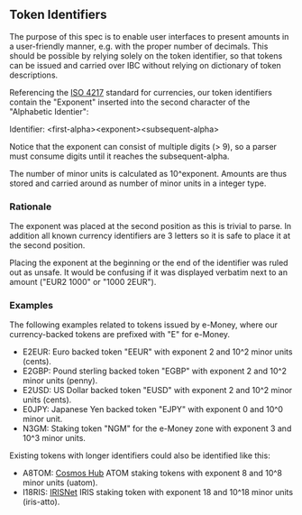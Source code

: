 ## Token Identifiers

The purpose of this spec is to enable user interfaces to present amounts in a user-friendly manner, e.g. with the proper number of decimals.
This should be possible by relying solely on the token identifier, so that tokens can be issued and carried over IBC without relying on dictionary of token descriptions.

Referencing the [ISO 4217](https://www.iso.org/iso-4217-currency-codes.html) standard for currencies, our token identifiers contain the "Exponent" inserted into the second character of the "Alphabetic Identier": 

Identifier: &lt;first-alpha&gt;&lt;exponent&gt;&lt;subsequent-alpha&gt;

Notice that the exponent can consist of multiple digits (> 9), so a parser must consume digits until it reaches the subsequent-alpha.

The number of minor units is calculated as 10^exponent. Amounts are thus stored and carried around as number of minor units in a integer type.

### Rationale
The exponent was placed at the second position as this is trivial to parse. In addition all known currency identifiers are 3 letters so it is safe to place it at the second position.

Placing the exponent at the beginning or the end of the identifier was ruled out as unsafe. It would be confusing if it was displayed verbatim next to an amount ("EUR2 1000" or "1000 2EUR").

### Examples
The following examples related to tokens issued by e-Money, where our currency-backed tokens are prefixed with "E" for e-Money.


* E2EUR: Euro backed token "EEUR" with exponent 2 and 10^2 minor units (cents).
* E2GBP: Pound sterling backed token "EGBP" with exponent 2 and 10^2 minor units (penny).
* E2USD: US Dollar backed token "EUSD" with exponent 2 and 10^2 minor units (cents).
* E0JPY: Japanese Yen backed token "EJPY" with exponent 0 and 10^0 minor unit.
* N3GM: Staking token "NGM" for the e-Money zone with exponent 3 and 10^3 minor units.

Existing tokens with longer identifiers could also be identified like this:
* A8TOM: [Cosmos Hub](https://cosmos.network) ATOM staking tokens with exponent 8 and 10^8 minor units (uatom).
* I18RIS: [IRISNet](https://irisnet.org) IRIS staking token with exponent 18 and 10^18 minor units (iris-atto).
